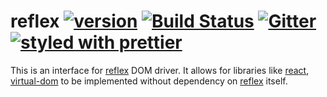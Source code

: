 # reflex [![version][version.icon]][version.url] [![Build Status][travis.icon]][travis.url] [![Gitter][gitter.icon]][gitter.url] [![styled with prettier][prettier.icon]][prettier.url]


This is an interface for [reflex][] DOM driver. It allows for libraries like
[react][react-driver], [virtual-dom][virtual-dom-driver] to be implemented
without dependency on [reflex][] itself.


[reflex]:https://github.com/mozilla/reflex
[virtual-dom-driver]:https://github.com/mozilla/reflex-virtual-dom-driver
[react-driver]:https://github.com/mozilla/reflex-react-driver

[version.url]: https://npmjs.org/package/reflex-driver
[version.icon]: https://img.shields.io/npm/v/reflex-driver.svg?style=flat

[travis.url]: https://travis-ci.org/Gozala/reflex-driver
[travis.icon]: https://img.shields.io/travis/Gozala/reflex-driver.svg?style=flat

[gitter.url]: https://gitter.im/mozilla/reflex?utm_source=badge&utm_medium=badge&utm_campaign=pr-badge&utm_content=badge
[gitter.icon]: https://badges.gitter.im/Join%20Chat.svg

[prettier.url]:https://github.com/prettier/prettier
[prettier.icon]:https://img.shields.io/badge/styled_with-prettier-ff69b4.svg
